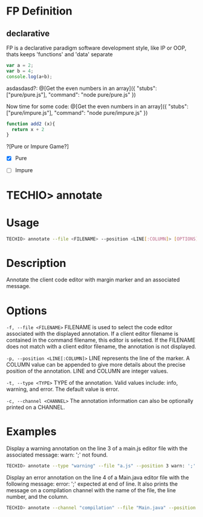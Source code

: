 # FP Definition





## declarative
<p>FP is a declarative paradigm software development style, like IP or OOP, thats keeps 'functions' and 'data' separate
</p>


```javascript
var a = 2;
var b = 4;
console.log(a+b);
```

asdasdasd?:
@[Get the even numbers in an array]({ "stubs": ["pure/pure.js"], "command": "node pure/pure.js" })


Now time for some code:
@[Get the even numbers in an array]({ "stubs": ["pure/impure.js"], "command": "node pure/impure.js" })



```javascript
function add2 (x){
  return x + 2
}
```
?[Pure or Impure Game?]
-[x] Pure
-[ ] Impure



# TECHIO> annotate
# Usage

```bash
TECHIO> annotate --file <FILENAME> --position <LINE[:COLUMN]> [OPTIONS] <MESSAGE>
```

# Description
Annotate the client code editor with margin marker and an associated message.


# Options

`-f, --file <FILENAME>` FILENAME is used to select the code editor associated with the displayed annotation. If a client editor filename is contained in the command filename, this editor is selected. If the FILENAME does not match with a client editor filename, the annotation is not displayed.


`-p, --position <LINE[:COLUMN]>` LINE represents the line of the marker. A COLUMN value can be appended to give more details about the precise position of the annotation. LINE and COLUMN are integer values.


`-t, --type <TYPE>` TYPE of the annotation. Valid values include: info, warning, and error. The default value is error.


`-c, --channel <CHANNEL>` The annotation information can also be optionally printed on a CHANNEL.

# Examples
Display a warning annotation on the line 3 of a main.js editor file with the associated message: warn: ';' not found.

```bash
TECHIO> annotate --type "warning" --file "a.js" --position 3 warn: ';' not found
```

Display an error annotation on the line 4 of a Main.java editor file with the following message: error: ';' expected at end of line. It also prints the message on a compilation channel with the name of the file, the line number, and the column.

```bash
TECHIO> annotate --channel "compilation" --file "Main.java" --position 4:8 error: ';' expected at end of line
```
